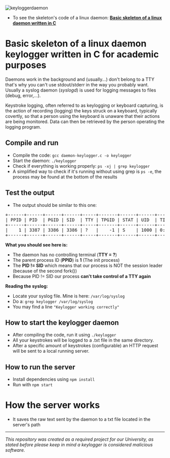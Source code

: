 ![keyloggerdaemon](https://github.com/augustomtt/keylogger-daemon/assets/65096407/c98b380d-d2b8-4e65-82ad-36c2c03691f1)

* To see the skeleton's code of a linux daemon: [__Basic skeleton of a linux daemon written in C__](https://github.com/pasce/daemon-skeleton-linux-c)

# Basic skeleton of a linux daemon keylogger written in C for academic purposes

Daemons work in the background and (usually...) don't belong to a TTY that's why you can't use stdout/stderr in the way you probably want.
Usually a syslog daemon (_syslogd_) is used for logging messages to files (debug, error,...).

Keystroke logging, often referred to as keylogging or keyboard capturing, is the action of recording (logging) the keys struck on a keyboard, typically covertly, so that a person using the keyboard is unaware that their actions are being monitored. Data can then be retrieved by the person operating the logging program. 

## Compile and run
 - Compile the code: `gcc daemon-keylogger.c -o keylogger`
 - Start the daemon: `./keylogger`
 - Check if everything is working properly: `ps -xj | grep keylogger`
 - A simplified way to check if it's running without using grep is `ps -e`, the process may be found at the bottom of the results

## Test the output
 - The output should be similar to this one:
<pre>
+------+------+------+------+-----+-------+------+------+------+-----+
| PPID | PID  | PGID | SID  | TTY | TPGID | STAT | UID  | TIME | CMD |
+------+------+------+------+-----+-------+------+------+------+-----+
|    1 | 3387 | 3386 | 3386 | ?   |    -1 | S    | 1000 | 0:00 | ./  |
+------+------+------+------+-----+-------+------+------+------+-----+
</pre>

__What you should see here is:__

 - The daemon has no controlling terminal (__TTY = ?__)
 - The parent process ID (__PPID__) is __1__ (The init process)
 - The __PID != SID__ which means that our process is NOT the session leader<br>
   (because of the second fork())
 - Because PID != SID our process __can't take control of a TTY again__
 
__Reading the syslog:__

 - Locate your syslog file. Mine is here: `/var/log/syslog`
 - Do a: `grep keylogger /var/log/syslog`
 - You may find a line `"Keylogger working correctly"` 

## How to start the keylogger daemon
- After compiling the code, run it using `./keylogger`
- All your keystrokes will be logged to a .txt file in the same directory.
- After a specific amount of keystrokes (configurable) an HTTP request will be sent to a local running server.

## How to run the server
- Install dependencies using `npm install`
- Run with `npm start`

# How the server works
- It saves the raw text sent by the daemon to a txt file located in the server's path
______
*This repository was created as a required project for our University, as stated before please keep in mind a keylogger is considered malicious software.*
